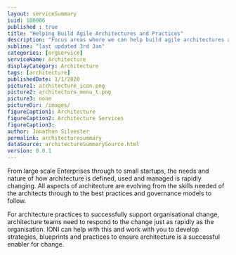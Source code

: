 ```yaml
---
layout: serviceSummary
iuid: 100006
published : true
title: "Helping Build Agile Architectures and Practices"
description: "Focus areas where we can help build agile architectures and team practices and skills"
subline: "last updated 3rd Jan"
categories: [orgservice]
serviceName: Architecture
displayCategory: Architecture
tags: [architecture]
publishedDate: 1/1/2020
picture1: architecture_icon.png
picture2: architecture_menu_t.png
picture3: none
pictureDir: /images/
figureCaption1: Architecture
figureCaption2: Architecture Services
figureCaption3: 
author: Jonathan Silvester
permalink: architecturesummary
dataSource: architectureSummarySource.html
version: 0.0.1
---
```


From large scale Enterprises through to small startups, the needs and nature of how architecture is defined, used and managed is rapidly changing. All aspects of architecture are evolving from the skills needed of the architects through to the best practices and governance models to follow.

<!--more-->

For architecture practices to successfully support organisational change, architecture teams need to respond to the change just as rapidly as the organisation. IONI can help with this and work with you to develop strategies, blueprints and practices to ensure architecture is a successful enabler for change.

